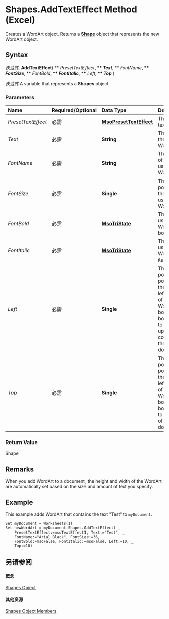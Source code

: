 
# Shapes.AddTextEffect Method (Excel)

Creates a WordArt object. Returns a  **[Shape](8f01fcd1-b7d9-5216-2de5-40fb6648a403.md)** object that represents the new WordArt object.


## Syntax

 _表达式_. **AddTextEffect**( ** _PresetTextEffect_**, ** _Text_**, ** _FontName_**, ** _FontSize_**, ** _FontBold_**, ** _FontItalic_**, ** _Left_**, ** _Top_** )

 _表达式_ A variable that represents a **Shapes** object.


### Parameters



|**Name**|**Required/Optional**|**Data Type**|**Description**|
|:-----|:-----|:-----|:-----|
| _PresetTextEffect_|必需|**[MsoPresetTextEffect](http://msdn.microsoft.com/library/56a7008d-ce2c-f127-56de-851cb8fef44f%28Office.15%29.aspx)**|The preset text effect.|
| _Text_|必需|**String**|The text in the WordArt.|
| _FontName_|必需|**String**|The name of the font used in the WordArt.|
| _FontSize_|必需|**Single**|The size (in points) of the font used in the WordArt.|
| _FontBold_|必需|**[MsoTriState](http://msdn.microsoft.com/library/2036cfc9-be7d-e05c-bec7-af05e3c3c515%28Office.15%29.aspx)**|The font used in the WordArt to bold.|
| _FontItalic_|必需|**[MsoTriState](http://msdn.microsoft.com/library/2036cfc9-be7d-e05c-bec7-af05e3c3c515%28Office.15%29.aspx)**|The font used in the WordArt to italic.|
| _Left_|必需|**Single**|The position (in points) of the upper-left corner of the WordArt's bounding box relative to the upper-left corner of the document.|
| _Top_|必需|**Single**|The position (in points) of the upper-left corner of the WordArt's bounding box relative to the top of the document.|

### Return Value

Shape


## Remarks

When you add WordArt to a document, the height and width of the WordArt are automatically set based on the size and amount of text you specify.


## Example

This example adds WordArt that contains the text "Test" to  `myDocument`.


```
Set myDocument = Worksheets(1) 
Set newWordArt = myDocument.Shapes.AddTextEffect( _ 
    PresetTextEffect:=msoTextEffect1, Text:="Test", _ 
    FontName:="Arial Black", FontSize:=36, _ 
    FontBold:=msoFalse, FontItalic:=msoFalse, Left:=10, _ 
    Top:=10)
```


## 另请参阅


#### 概念


[Shapes Object](f9c6548c-d028-1b70-a11c-c4b45ff19177.md)
#### 其他资源


[Shapes Object Members](http://msdn.microsoft.com/library/f5d0be42-46cc-2916-8953-401e50a5cef7%28Office.15%29.aspx)